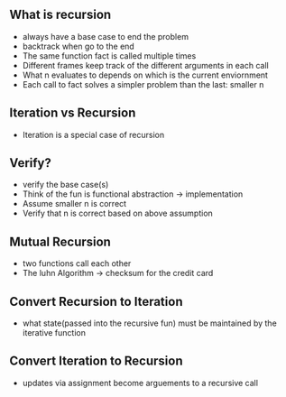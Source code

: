 ## What is recursion
- always have a base case to end the problem
- backtrack when go to the end
- The same function fact is called multiple times
- Different frames keep track of the different arguments in each call
- What n evaluates to depends on which is the current enviornment
- Each call to fact solves a simpler problem than the last: smaller n

## Iteration vs Recursion
- Iteration is a special case of recursion

## Verify?
- verify the base case(s)
- Think of the fun is functional abstraction -> implementation
- Assume smaller n is correct
- Verify that n is correct based on above assumption

## Mutual Recursion
- two functions call each other
- The luhn Algorithm -> checksum for the credit card

## Convert Recursion to Iteration
- what state(passed into the recursive fun) must be maintained by the iterative function

## Convert Iteration to Recursion
- updates via assignment become arguements to a recursive call
